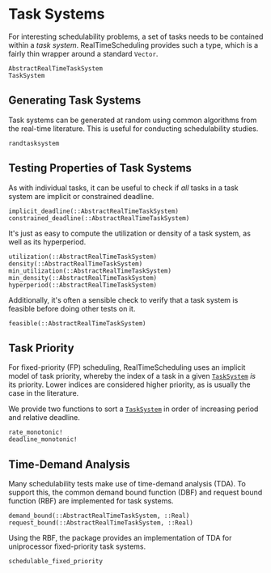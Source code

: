 # Task Systems

For interesting schedulability problems, a set of tasks needs to be contained
within a *task system*.  RealTimeScheduling provides such a type, which is a
fairly thin wrapper around a standard `Vector`.

```@docs
AbstractRealTimeTaskSystem
TaskSystem
```

## Generating Task Systems

Task systems can be generated at random using common algorithms from the
real-time literature.  This is useful for conducting schedulability studies.

```@docs
randtasksystem
```

## Testing Properties of Task Systems

As with individual tasks, it can be useful to check if *all* tasks in a task
system are implicit or constrained deadline.

```@docs
implicit_deadline(::AbstractRealTimeTaskSystem)
constrained_deadline(::AbstractRealTimeTaskSystem)
```

It's just as easy to compute the utilization or density of a task system, as
well as its hyperperiod.

```@docs
utilization(::AbstractRealTimeTaskSystem)
density(::AbstractRealTimeTaskSystem)
min_utilization(::AbstractRealTimeTaskSystem)
min_density(::AbstractRealTimeTaskSystem)
hyperperiod(::AbstractRealTimeTaskSystem)
```

Additionally, it's often a sensible check to verify that a task system is
feasible before doing other tests on it.

```@docs
feasible(::AbstractRealTimeTaskSystem)
```

## Task Priority

For fixed-priority (FP) scheduling, RealTimeScheduling uses an implicit model of
task priority, whereby the index of a task in a given [`TaskSystem`](@ref) *is*
its priority.  Lower indices are considered higher priority, as is usually the
case in the literature.

We provide two functions to sort a [`TaskSystem`](@ref) in order of increasing
period and relative deadline.

```@docs
rate_monotonic!
deadline_monotonic!
```

## Time-Demand Analysis

Many schedulability tests make use of time-demand analysis (TDA).  To support
this, the common demand bound function (DBF) and request bound function (RBF)
are implemented for task systems.

```@docs
demand_bound(::AbstractRealTimeTaskSystem, ::Real)
request_bound(::AbstractRealTimeTaskSystem, ::Real)
```

Using the RBF, the package provides an implementation of TDA for uniprocessor
fixed-priority task systems.

```@docs
schedulable_fixed_priority
```
